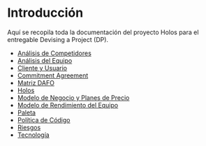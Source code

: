 # Introducción

Aquí se recopila toda la documentación del proyecto Holos para el entregable Devising a Project (DP).

- [Análisis de Competidores](./Analisis%20de%20Competidores)<br />
- [Análisis del Equipo](./Analisis%20del%20Equipo)<br />
- [Cliente y Usuario](./ClienteYUsuario)<br />
- [Commitment Agreement](/docs/Commitment%20Agreement/0intro)<br />
- [Matriz DAFO](./DAFO)<br />
- [Holos](./Holos)<br />
- [Modelo de Negocio y Planes de Precio](./ModeloDeNegocioYPlanesDePrecio)<br />
- [Modelo de Rendimiento del Equipo](./ModeloDeRendimientoDelEquipo)<br />
- [Paleta](./Paleta)<br />
- [Política de Código](./PoliticaDeCodigo)<br />
- [Riesgos](./Riesgos)<br />
- [Tecnología](./TECNOLOGIA)<br />